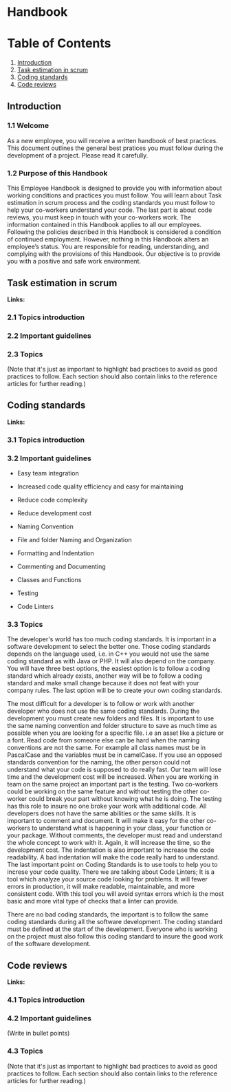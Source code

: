# Handbook

# Table of Contents
1. [Introduction](#introduction)
2. [Task estimation in scrum](#task-estimation-in-scrum)
3. [Coding standards](#coding-standards)
4. [Code reviews](#code-reviews)

## Introduction

### 1.1 Welcome
As a new employee, you will receive a written handbook of best practices.
This document outlines the general best pratices you must follow during the development of a project. Please read it carefully.

### 1.2 Purpose of this Handbook
This Employee Handbook is designed to provide you with information about working
conditions and practices you must follow.
You will learn about Task estimation in scrum process and the coding standards you must follow to help your co-workers understand your code.
The last part is about code reviews, you must keep in touch with your co-workers work.
The information contained in this Handbook applies to all our employees. Following
the policies described in this Handbook is considered a condition of continued
employment. However, nothing in this Handbook alters an employee’s status.
You are responsible for reading, understanding, and complying with the provisions of
this Handbook. Our objective is to provide you with a positive and safe work
environment.

## Task estimation in scrum

__Links:__
### 2.1 Topics introduction
### 2.2 Important guidelines
### 2.3 Topics
(Note that it's just as important to highlight bad practices to avoid as good practices to follow. Each section should also contain links to the reference articles for further reading.)

## Coding standards

__Links:__
### 3.1 Topics introduction
### 3.2 Important guidelines
* Easy team integration
* Increased code quality efficiency and easy for maintaining
* Reduce code complexity
* Reduce development cost

* Naming Convention
* File and folder Naming and Organization
* Formatting and Indentation
* Commenting and Documenting
* Classes and Functions
* Testing
* Code Linters
### 3.3 Topics
The developer's world has too much coding standards. It is important in a software development to select the better one. Those coding standards depends on the language used, i.e. in C++ you would not use the same coding standard as with Java or PHP. It will also depend on the company. You will have three best options, the easiest option is to follow a coding standard which already exists, another way will be to follow a coding standard and make small change because it does not feat with your company rules. The last option will be to create your own coding standards.

The most difficult for a developer is to follow or work with another developer who does not use the same coding standards. During the development you must create new folders and files. It is important to use the same naming convention and folder structure to save as much time as possible when you are looking for a specific file. i.e an asset like a picture or a font.
Read code from someone else can be hard when the naming conventions are not the same. For example all class names must be in PascalCase and the variables must be in camelCase. If you use an opposed standards convention for the naming, the other person could not understand what your code is supposed to do really fast. Our team will lose time and the development cost will be increased.
When you are working in team on the same project an important part is the testing. Two co-workers could be working on the same feature and without testing the other co-worker could break your part without knowing what he is doing. The testing has this role to insure no one broke your work with additional code.
All developers does not have the same abilities or the same skills. It is important to comment and document. It will make it easy for the other co-workers to understand what is happening in your class, your function or your package. Without comments, the developer must read and understand the whole concept to work with it. Again, it will increase the time, so the development cost.
The indentation is also important to increase the code readability. A bad indentation will make the code really hard to understand.
The last important point on Coding Standards is to use tools to help you to increse your code quality. There we are talking about Code Linters; It is a tool which analyze your source code looking for problems. It will fewer errors in production, it will make readable, maintainable, and more consistent code. With this tool you will avoid syntax errors which is the most basic and more vital type of checks that a linter can provide.

There are no bad coding standards, the important is to follow the same coding standards during all the software development. The coding standard must be defined at the start of the development. Everyone who is working on the project must also follow this coding standard to insure the good work of the software development.

## Code reviews

__Links:__
### 4.1 Topics introduction
### 4.2 Important guidelines
(Write in bullet points)
### 4.3 Topics
(Note that it's just as important to highlight bad practices to avoid as good practices to follow. Each section should also contain links to the reference articles for further reading.)
